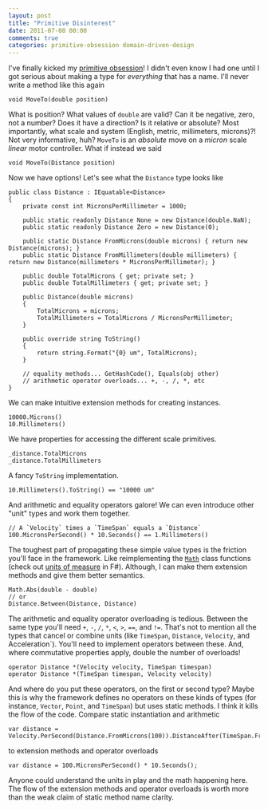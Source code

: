 ```yaml
---
layout: post
title: "Primitive Disinterest"
date: 2011-07-08 00:00
comments: true
categories: primitive-obsession domain-driven-design
---
```


I've finally kicked my [primitive obsession][ob]! I didn't even know I had one until I got serious about making a type for *everything* that has a name. I'll never write a method like this again

    void MoveTo(double position)

What is position? What values of `double` are valid? Can it be negative, zero, not a number? Does it have a direction? Is it relative or absolute? Most importantly, what scale and system (English, metric, millimeters, microns)?! Not very informative, huh? `MoveTo` is an *absolute* move on a *micron* scale *linear* motor controller. What if instead we said

    void MoveTo(Distance position)

Now we have options! Let's see what the `Distance` type looks like

```
public class Distance : IEquatable<Distance>
{
    private const int MicronsPerMillimeter = 1000;

    public static readonly Distance None = new Distance(double.NaN);
    public static readonly Distance Zero = new Distance(0);

    public static Distance FromMicrons(double microns) { return new Distance(microns); }
    public static Distance FromMillimeters(double millimeters) { return new Distance(millimeters * MicronsPerMillimeter); }

    public double TotalMicrons { get; private set; }
    public double TotalMillimeters { get; private set; }

    public Distance(double microns)
    {
        TotalMicrons = microns;
        TotalMillimeters = TotalMicrons / MicronsPerMillimeter;
    }

    public override string ToString()
    {
        return string.Format("{0} um", TotalMicrons);
    }

    // equality methods... GetHashCode(), Equals(obj other)
    // arithmetic operator overloads... +, -, /, *, etc
}
```

We can make intuitive extension methods for creating instances.

    10000.Microns()
    10.Millimeters()

We have properties for accessing the different scale primitives.

    _distance.TotalMicrons
    _distance.TotalMillimeters

A fancy `ToString` implementation.

    10.Millimeters().ToString() == "10000 um"

And arithmetic and equality operators galore! We can even introduce other "unit" types and work them together.

    // A `Velocity` times a `TimeSpan` equals a `Distance`
    100.MicronsPerSecond() * 10.Seconds() == 1.Millimeters()

The toughest part of propagating these simple value types is the friction you'll face in the framework. Like reimplementing the [`Math`][math] class functions (check out [units of measure][uom] in F#). Although, I can make them extension methods and give them better semantics.

    Math.Abs(double - double) 
    // or
    Distance.Between(Distance, Distance)

The arithmetic and equality operator overloading is tedious. Between the same type you'll need `+`, `-`, `/`, `*`, `<`, `>`, `==`, and `!=`. That's not to mention all the types that cancel or combine units (like `TimeSpan`, `Distance`, `Velocity`, and Acceleration`). You'll need to implement operators between these. And, where commutative properties apply, double the number of overloads!

    operator Distance *(Velocity velocity, TimeSpan timespan)
    operator Distance *(TimeSpan timespan, Velocity velocity)

And where do you put these operators, on the first or second type? Maybe this is why the framework defines no operators on these kinds of types (for instance, `Vector`, `Point`, and `TimeSpan`) but uses static methods. I think it kills the flow of the code. Compare static instantiation and arithmetic

    var distance = Velocity.PerSecond(Distance.FromMicrons(100)).DistanceAfter(TimeSpan.FromSeconds(10));

to extension methods and operator overloads

    var distance = 100.MicronsPerSecond() * 10.Seconds();

Anyone could understand the units in play and the math happening here. The flow of the extension methods and operator overloads is worth more than the weak claim of static method name clarity.

 [ob]: http://grabbagoft.blogspot.com/2007/12/dealing-with-primitive-obsession.html
 [math]: http://msdn.microsoft.com/en-us/library/system.math.aspx
 [uom]: http://blogs.msdn.com/b/andrewkennedy/archive/2008/08/29/units-of-measure-in-f-part-one-introducing-units.aspx